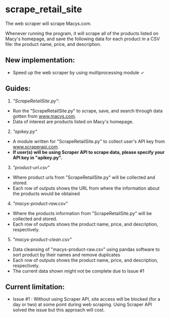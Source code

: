 # scrape_retail_site
The web scraper will scrape Macys.com.

Whenever running the program, it will scrape all of the products
listed on Macy's homepage, and save the following data for each product
in a CSV file: the product name, price, and description.

## New implementation:
  - Speed up the web scraper by using multiprocessing module ✓

## Guides:
1. *"ScrapeRetailSite.py"*:
  - Run the "ScrapeRetailSite.py" to scrape, save, and search through data gotten from www.macys.com.
  - Data of interest are products listed on Macy's homepage.

2. *"apikey.py"* 
  - A module written for "ScrapeRetailSite.py" to collect user's API key from www.scraperapi.com.
  - **If user(s) will be using Scraper API to scrape data, please specify your API key in "apikey.py".** 
  
3. *"product-url.csv"*
  - Where product urls from "ScrapeRetailSite.py" will be collected and stored.
  - Each row of outputs shows the URL from where the information about the products would be obtained 

4. *"macys-product-raw.csv"*
  - Where the products information from "ScrapeRetailSite.py" will be collected and stored.
  - Each row of outputs shows the product name, price, and description, respectively.
  
5. *"macys-product-clean.csv"*
  - Data cleansing of "macys-product-raw.csv" using pandas software to sort product by their names and
 remove duplicates 
  - Each row of outputs shows the product name, price, and description, respectively.
  - The current data shown might not be complete due to Issue #1

## Current limitation:
  - Issue #1 : Without using Scraper API, site access will be blocked (for a day or two) at some point during web scraping. Using Scraper API solved the issue but this approach will cost. 
